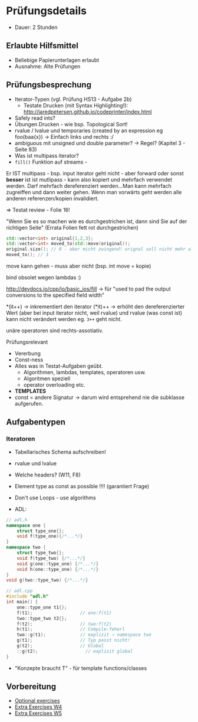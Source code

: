 # Prüfungsdetails

* Dauer: 2 Stunden

## Erlaubte Hilfsmittel

* Beliebige Papierunterlagen erlaubt
* Ausnahme: Alte Prüfungen

## Prüfungsbesprechung

* Iterator-Typen (vgl. Prüfung HS13 - Aufgabe 2b)
    * Testate Drucken (mit Syntax Highlighting!): http://jaredpetersen.github.io/codeprinter/index.html
* Safely read ints?
* Übungen Drucken - wie bsp. Topological Sort!
* rvalue / lvalue und temporaries (created by an expression eg foo(baa{x}) -> Einfach links und rechts :/
* ambiguous mit unsigned und double parameter? -> Regel? (Kapitel 3 - Seite 83)
* Was ist multipass iterator?
* `fill()` Funktion auf streams -

Er IST multipass - bsp. input iterator geht nicht - aber forward oder sonst **besser** ist ist mutlipass - kann also kopiert und mehrfach verwendet werden.
Darf mehrfach dereferenziert werden...Man kann mehrfach zugreiffen und dann weiter gehen. Wenn man vorwärts geht werden alle anderen referenzen/kopien invalidiert.

=> Testat review - Folie 16!

"Wenn Sie es so machen wie es durchgestrichen ist, dann sind Sie auf der richtigen Seite" (Errata Folien fett rot durchgestrichen)

```c++
std::vector<int> original{1,2,3};
std::vector<int> moved_to(std::move(original));
original.size(); // 0 - aber micht zwingend! orignal soll nicht mehr als rvalue verwendet werden!
moved_to(); // 3
```

move kann gehen - muss aber nicht (bsp. int move = kopie)

bind obsolet wegen lambdas :)

http://devdocs.io/cpp/io/basic_ios/fill -> für "used to pad the output conversions to the specified field width"


*(it++) -> inkrementiert den iterator
(*it)++ -> erhöht den dereferenzierter Wert (aber bei input iterator nicht, weil rvalue) und rvalue (was const ist) kann nicht verändert werden eg. `3++` geht nicht.

unäre operatoren sind rechts-assotiativ.

Prüfungsrelevant

* Vererbung
* Const-ness
* Alles was in Testat-Aufgaben geübt.
    * Algorithmen, lambdas, templates, operatoren usw.
    * Algoritmen speziell
    * operator overloading etc.
* **TEMPLATES**
* const = andere Signatur -> darum wird entsprehend nie die subklasse aufgerufen.


## Aufgabentypen

### Iteratoren
* Tabellarisches Schema aufschreiben!


* rvalue und lvalue
* Welche headers? (W11, F8)
* Element type as const as possible !!!! (garantiert Frage)
* Don't use Loops - use algorithms
* ADL:
```c++
// adl.h
namespace one {
    struct type_one{};
    void f(type_one){/*...*/}
}
namespace two {
    struct type_two{};
    void f(type_two) {/*...*/}
    void g(one::type_one) {/*...*/}
    void h(one::type_one) {/*...*/}
}
void g(two::type_two) {/*...*/}

// adl.cpp
#include "adl.h"
int main() {
    one::type_one t1{};
    f(t1);                  // one:f(t1)
    two::type_two t2{};
    f(t2);                  // two:f(t2)
    h(t1);                  // Compile-feherl
    two::g(t1);             // explizit → namespace two
    g(t1);                  // Typ passt nicht!
    g(t2);                  // Global
    ::g(t2);                  // explizit global
}
```
* "Konzepte braucht T" - für template functions/classes

## Vorbereitung
* [Optional exercises](https://wiki.ifs.hsr.ch/CPlusPlus/ExW2)
* [Extra Exercises W4](https://wiki.ifs.hsr.ch/CPlusPlus/ExW4)
* [Extra Exercises W5](https://wiki.ifs.hsr.ch/CPlusPlus/ExW5)
